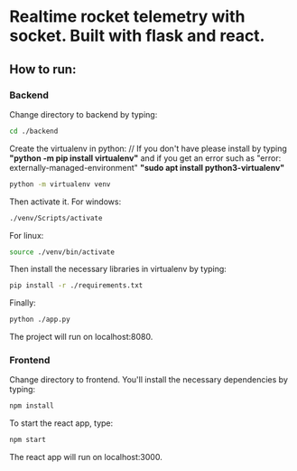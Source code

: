 # Realtime rocket telemetry with socket. Built with flask and react.

## How to run:
### Backend
Change directory to backend by typing:
```bash
cd ./backend
```
Create the virtualenv in python: // If you don't have please install by typing **"python -m pip install virtualenv"** and if you get an error such as "error: externally-managed-environment" **"sudo apt install python3-virtualenv"**
```bash
python -m virtualenv venv
```
Then activate it.
For windows: 
```bash
./venv/Scripts/activate
```
For linux: 
```bash
source ./venv/bin/activate
```
Then install the necessary libraries in virtualenv by typing:
```bash
pip install -r ./requirements.txt
```
Finally:
```bash
python ./app.py
``` 
The project will run on localhost:8080.

### Frontend
Change directory to frontend. You'll install the necessary dependencies by typing:
```bash
npm install
```
To start the react app, type:
```bash
npm start
``` 
The react app will run on localhost:3000.